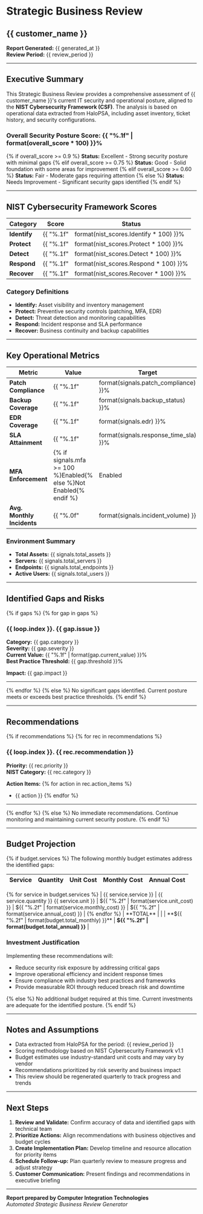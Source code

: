 # Strategic Business Review
## {{ customer_name }}

**Report Generated:** {{ generated_at }}  
**Review Period:** {{ review_period }}

---

## Executive Summary

This Strategic Business Review provides a comprehensive assessment of {{ customer_name }}'s current IT security and operational posture, aligned to the **NIST Cybersecurity Framework (CSF)**. The analysis is based on operational data extracted from HaloPSA, including asset inventory, ticket history, and security configurations.

### Overall Security Posture Score: {{ "%.1f" | format(overall_score * 100) }}%

{% if overall_score >= 0.9 %}
**Status:** Excellent - Strong security posture with minimal gaps
{% elif overall_score >= 0.75 %}
**Status:** Good - Solid foundation with some areas for improvement
{% elif overall_score >= 0.60 %}
**Status:** Fair - Moderate gaps requiring attention
{% else %}
**Status:** Needs Improvement - Significant security gaps identified
{% endif %}

---

## NIST Cybersecurity Framework Scores

| Category | Score | Status |
|----------|-------|--------|
| **Identify** | {{ "%.1f" | format(nist_scores.Identify * 100) }}% | {% if nist_scores.Identify >= 0.9 %}✓ Strong{% elif nist_scores.Identify >= 0.75 %}→ Good{% else %}⚠ Needs Work{% endif %} |
| **Protect** | {{ "%.1f" | format(nist_scores.Protect * 100) }}% | {% if nist_scores.Protect >= 0.9 %}✓ Strong{% elif nist_scores.Protect >= 0.75 %}→ Good{% else %}⚠ Needs Work{% endif %} |
| **Detect** | {{ "%.1f" | format(nist_scores.Detect * 100) }}% | {% if nist_scores.Detect >= 0.9 %}✓ Strong{% elif nist_scores.Detect >= 0.75 %}→ Good{% else %}⚠ Needs Work{% endif %} |
| **Respond** | {{ "%.1f" | format(nist_scores.Respond * 100) }}% | {% if nist_scores.Respond >= 0.9 %}✓ Strong{% elif nist_scores.Respond >= 0.75 %}→ Good{% else %}⚠ Needs Work{% endif %} |
| **Recover** | {{ "%.1f" | format(nist_scores.Recover * 100) }}% | {% if nist_scores.Recover >= 0.9 %}✓ Strong{% elif nist_scores.Recover >= 0.75 %}→ Good{% else %}⚠ Needs Work{% endif %} |

### Category Definitions

- **Identify:** Asset visibility and inventory management
- **Protect:** Preventive security controls (patching, MFA, EDR)
- **Detect:** Threat detection and monitoring capabilities
- **Respond:** Incident response and SLA performance
- **Recover:** Business continuity and backup capabilities

---

## Key Operational Metrics

| Metric | Value | Target | Status |
|--------|-------|--------|--------|
| **Patch Compliance** | {{ "%.1f" | format(signals.patch_compliance) }}% | ≥ 95% | {% if signals.patch_compliance >= 95 %}✓{% else %}⚠{% endif %} |
| **Backup Coverage** | {{ "%.1f" | format(signals.backup_status) }}% | ≥ 98% | {% if signals.backup_status >= 98 %}✓{% else %}⚠{% endif %} |
| **EDR Coverage** | {{ "%.1f" | format(signals.edr) }}% | ≥ 90% | {% if signals.edr >= 90 %}✓{% else %}⚠{% endif %} |
| **SLA Attainment** | {{ "%.1f" | format(signals.response_time_sla) }}% | ≥ 90% | {% if signals.response_time_sla >= 90 %}✓{% else %}⚠{% endif %} |
| **MFA Enforcement** | {% if signals.mfa >= 100 %}Enabled{% else %}Not Enabled{% endif %} | Enabled | {% if signals.mfa >= 100 %}✓{% else %}⚠{% endif %} |
| **Avg. Monthly Incidents** | {{ "%.0f" | format(signals.incident_volume) }} | - | - |

### Environment Summary
- **Total Assets:** {{ signals.total_assets }}
- **Servers:** {{ signals.total_servers }}
- **Endpoints:** {{ signals.total_endpoints }}
- **Active Users:** {{ signals.total_users }}

---

## Identified Gaps and Risks

{% if gaps %}
{% for gap in gaps %}
### {{ loop.index }}. {{ gap.issue }}

**Category:** {{ gap.category }}  
**Severity:** {{ gap.severity }}  
**Current Value:** {{ "%.1f" | format(gap.current_value) }}%  
**Best Practice Threshold:** {{ gap.threshold }}%

**Impact:** {{ gap.impact }}

---
{% endfor %}
{% else %}
No significant gaps identified. Current posture meets or exceeds best practice thresholds.
{% endif %}

---

## Recommendations

{% if recommendations %}
{% for rec in recommendations %}
### {{ loop.index }}. {{ rec.recommendation }}

**Priority:** {{ rec.priority }}  
**NIST Category:** {{ rec.category }}

**Action Items:**
{% for action in rec.action_items %}
- {{ action }}
{% endfor %}

---
{% endfor %}
{% else %}
No immediate recommendations. Continue monitoring and maintaining current security posture.
{% endif %}

---

## Budget Projection

{% if budget.services %}
The following monthly budget estimates address the identified gaps:

| Service | Quantity | Unit Cost | Monthly Cost | Annual Cost |
|---------|----------|-----------|--------------|-------------|
{% for service in budget.services %}
| {{ service.service }} | {{ service.quantity }} {{ service.unit }} | ${{ "%.2f" | format(service.unit_cost) }} | ${{ "%.2f" | format(service.monthly_cost) }} | ${{ "%.2f" | format(service.annual_cost) }} |
{% endfor %}
| **TOTAL** | | | **${{ "%.2f" | format(budget.total_monthly) }}** | **${{ "%.2f" | format(budget.total_annual) }}** |

### Investment Justification

Implementing these recommendations will:
- Reduce security risk exposure by addressing critical gaps
- Improve operational efficiency and incident response times
- Ensure compliance with industry best practices and frameworks
- Provide measurable ROI through reduced breach risk and downtime

{% else %}
No additional budget required at this time. Current investments are adequate for the identified posture.
{% endif %}

---

## Notes and Assumptions

- Data extracted from HaloPSA for the period: {{ review_period }}
- Scoring methodology based on NIST Cybersecurity Framework v1.1
- Budget estimates use industry-standard unit costs and may vary by vendor
- Recommendations prioritized by risk severity and business impact
- This review should be regenerated quarterly to track progress and trends

---

## Next Steps

1. **Review and Validate:** Confirm accuracy of data and identified gaps with technical team
2. **Prioritize Actions:** Align recommendations with business objectives and budget cycles
3. **Create Implementation Plan:** Develop timeline and resource allocation for priority items
4. **Schedule Follow-up:** Plan quarterly review to measure progress and adjust strategy
5. **Customer Communication:** Present findings and recommendations in executive briefing

---

**Report prepared by Computer Integration Technologies**  
*Automated Strategic Business Review Generator*

